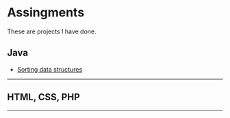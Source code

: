 # Assingments
These are projects I have done. 
## Java
- [Sorting data structures](https://github.com/Stakada/Aissngments/tree/master/Sorting)

- - - 
## HTML, CSS, PHP

- - -
